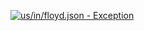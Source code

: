 [![us/in/floyd.json - Exception](https://img.shields.io/badge/us/in/floyd.json-Exception-red)](https://github.com/openaddresses/openaddresses/tree/master/sources/us/in/floyd.json)